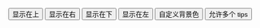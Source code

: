 <div class="layui-btn-container">
  <button type="button" class="layui-btn layui-btn-primary" lay-on="test-tips-top">显示在上</button>
  <button type="button" class="layui-btn layui-btn-primary" lay-on="test-tips-right">显示在右</button>
  <button type="button" class="layui-btn layui-btn-primary" lay-on="test-tips-bottom">显示在下</button>
  <button type="button" class="layui-btn layui-btn-primary" lay-on="test-tips-left">显示在左</button>
  <button type="button" class="layui-btn layui-btn-primary" lay-on="test-tips-color">自定义背景色</button>
  <button type="button" class="layui-btn layui-btn-primary" lay-on="test-tips-more">允许多个 tips</button>
</div>

<script>
layui.use(function(){
  var layer = layui.layer;
  var util = layui.util;

  // 事件
  util.on('lay-on', {
    'test-tips-top': function(){
      layer.tips('向上', this, {
        tips: 1
      });
    },
    'test-tips-right': function(){
      layer.tips('默认向右', this);
    },
    'test-tips-bottom': function(){
      layer.tips('向下', this, {
        tips: 3
      });
    },
    'test-tips-left': function(){
      layer.tips('向左', this, {
        tips: 4
      });
    },
    'test-tips-color': function(){
      layer.tips('可自定义任意主题色', this, {
        tips: [1, '#16b777']
      });
    },
    'test-tips-more': function(){
      layer.tips('不会关闭之前的 tips', this, {
        tipsMore: true
      });
    }
  })
});
</script>